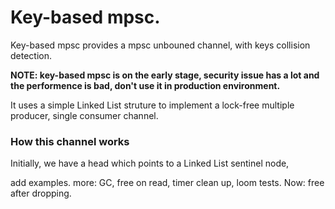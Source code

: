 # Key-based mpsc.

Key-based mpsc provides a mpsc unbouned channel, with keys collision detection.

**NOTE: key-based mpsc is on the early stage, security issue has a lot and the performence is bad, don't use it in production environment.**

It uses a simple Linked List struture to implement a lock-free multiple producer, single consumer channel. 

### How this channel works
Initially, we have a head which points to a Linked List sentinel node, 



add examples.
more: GC, free on read, timer clean up, loom tests.
Now: free after dropping.